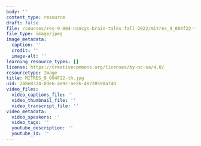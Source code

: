 ```yaml
---
body: ''
content_type: resource
draft: false
file: /courses/res-9-004-nancys-brain-talks-fall-2022/mitres_9_004f22-th.jpg
file_type: image/jpeg
image_metadata:
  caption: ''
  credit: ''
  image-alt: ''
learning_resource_types: []
license: https://creativecommons.org/licenses/by-nc-sa/4.0/
resourcetype: Image
title: MITRES_9_004F22-th.jpg
uid: 248e8324-0de6-4e9c-ae26-48720598a740
video_files:
  video_captions_file: ''
  video_thumbnail_file: ''
  video_transcript_file: ''
video_metadata:
  video_speakers: ''
  video_tags: ''
  youtube_description: ''
  youtube_id: ''
---
```

